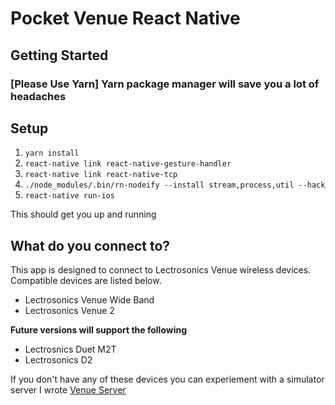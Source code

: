 # Pocket Venue React Native

## Getting Started
### [Please Use Yarn] Yarn package manager will save you a lot of headaches
## Setup
1. `yarn install`
2. `react-native link react-native-gesture-handler`
3. `react-native link react-native-tcp`
4. `./node_modules/.bin/rn-nodeify --install stream,process,util --hack`
5. `react-native run-ios` 

This should get you up and running

## What do you connect to?

This app is designed to connect to Lectrosonics Venue wireless devices. Compatible devices are listed below.
* Lectrosonics Venue Wide Band
* Lectrosonics Venue 2

**Future versions will support the following**
* Lectrosnics Duet M2T
* Lectrosonics D2

If you don't have any of these devices you can experiement with a simulator server I wrote [Venue Server](https://github.com/dcsim0n/pv-tcp-scan-test)